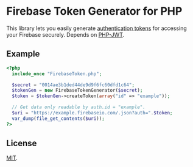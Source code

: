 Firebase Token Generator for PHP
================================
This library lets you easily generate
[authentication tokens](https://www.firebase.com/docs/security/authentication.html)
for accessing your Firebase securely. Depends on [PHP-JWT](https://github.com/firebase/php-jwt).

Example
-------
```php
<?php
  include_once "FirebaseToken.php";

  $secret = "0014ae3b1ded44de9d9f6fc60dfd1c64";
  $tokenGen = new FirebaseTokenGenerator($secret);
  $token = $tokenGen->createToken(array("id" => "example"));

  // Get data only readable by auth.id = "example".
  $uri = "https://example.firebaseio.com/.json?auth=".$token;
  var_dump(file_get_contents($uri));
?>
```

License
-------
[MIT](http://firebase.mit-license.org/).
